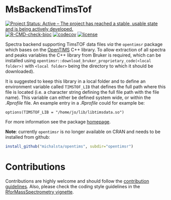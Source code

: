 # MsBackendTimsTof

[![Project Status: Active – The project has reached a stable, usable state and is being actively developed.](https://www.repostatus.org/badges/latest/active.svg)](https://www.repostatus.org/#active)
[![R-CMD-check-bioc](https://github.com/RforMassSpectrometry/MsBackendTimsTof/workflows/R-CMD-check-bioc/badge.svg)](https://github.com/RforMassSpectrometry/MsBackendTimsTof/actions?query=workflow%3AR-CMD-check-bioc)
[![codecov](https://codecov.io/github/rformassspectrometry/MsBackendTimsTof/branch/main/graph/badge.svg?token=DMFOBVJFJQ)](https://codecov.io/github/rformassspectrometry/MsBackendTimsTof)
[![license](https://img.shields.io/badge/license-Artistic--2.0-brightgreen.svg)](https://opensource.org/licenses/Artistic-2.0)

Spectra backend supporting TimsTOF data files *via* the `opentimsr` package
which bases on the [OpenTIMS](https://github.com/michalsta/opentims) C++
library. To allow extraction of all spectra and peaks variables the C++ library
from Bruker is required, which can be installed using
`opentimsr::download_bruker_proprietary_code(<local folder>)` with `<local
folder>` being the directory to which it should be downloaded).

It is suggested to keep this library in a local folder and to define an
environment variable called `TIMSTOF_LIB` that defines the full path where this
file is located (i.e. a character string defining the full file path with the
file name). This variable can either be defined system wide, or within the
*.Rprofile* file. An example entry in a *.Rprofile* could for example be:

```
options(TIMSTOF_LIB = "/home/jo/lib/libtimsdata.so")
```

For more information see the package
[homepage](https://rformassspectrometry.github.io/MsBackendTimsTof).


**Note**: currently `opentimsr` is no longer available on CRAN and needs to be
installed from github:

```r
install_github("michalsta/opentims", subdir="opentimsr")
```


# Contributions

Contributions are highly welcome and should follow the [contribution
guidelines](https://rformassspectrometry.github.io/RforMassSpectrometry/articles/RforMassSpectrometry.html#contributions).
Also, please check the coding style guidelines in the [RforMassSpectrometry
vignette](https://rformassspectrometry.github.io/RforMassSpectrometry/articles/RforMassSpectrometry.html).
